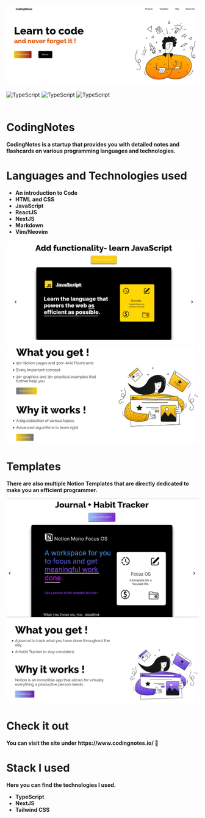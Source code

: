 ![First](/assets//readme1.jpg?raw=true)

<div > 

  <img src="https://img.shields.io/github/directory-file-count/sudofinn/codingnotes" title="Typescript" alt="TypeScript" width="60" height="20"/>


  <img src="https://img.shields.io/github/languages/top/sudofinn/codingnotes" title="Typescript" alt="TypeScript" width="100" height="20"/>


  <img src="https://img.shields.io/github/package-json/v/sudofinn/codingnotes/master" title="Typescript" alt="TypeScript" width="120" height="20"/>


</div>



<h1 style="margin-top:60px; font-weight:bolder  "> CodingNotes  </h1>
<p style="font-weight: bolder">CodingNotes is a startup that provides you with detailed notes 
and flashcards on various programming languages and technologies. </p>

<h1 style="margin-top:40px; font-weight:bolder"> Languages and Technologies used </h1>

<ul style="font-weight:bolder">
<li>An introduction to Code </li>
<li>HTML and CSS </li>
<li>JavaScript </li>
<li>ReactJS </li>
<li>NextJS </li>
<li>Markdown </li>
<li>Vim/Neovim </li>

 </ul>

![First](/assets//readme2.jpg?raw=true)
![First](/assets//readme3.jpg?raw=true)




<h1 style="margin-top:40px; font-weight:bolder"> Templates </h1>
<p style="font-weight:bolder">There are also multiple Notion Templates that are directly dedicated to make you an efficient programmer. </p>

![First](/assets//readme4.jpg?raw=true)
![First](/assets//readme5.jpg?raw=true)


<h1 style="margin-top:40px; font-weight:bolder" > Check it out</h1>
<p style="font-weight:bolder">You can visit the site under https://www.codingnotes.io/ 🚀 </p>



<h1 style="margin-top:40px; font-weight:bolder"> Stack I used </h1>
<p style="font-weight:bolder"> Here you can find the technologies I used. </p>


<ul style="font-weight:bolder">

<li>TypeScript</li>
<li> NextJS</li>
<li>Tailwind CSS </li>

 </ul>




